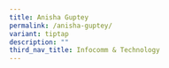 ```yaml
---
title: Anisha Guptey
permalink: /anisha-guptey/
variant: tiptap
description: ""
third_nav_title: Infocomm & Technology
---
```

